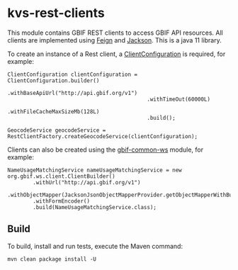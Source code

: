 # kvs-rest-clients

This module contains GBIF REST clients to access GBIF API resources.
All clients are implemented using [Feign](https://docs.spring.io/spring-cloud-openfeign/docs/current/reference/html/) and [Jackson](https://github.com/FasterXML/jackson-dataformat-xml).
This is a java 11 library.

To create an instance of a Rest client, a [ClientConfiguration](src/main/java/org/gbif/rest/client/configuration/ClientConfiguration.java) is required, for example:

```
ClientConfiguration clientConfiguration = ClientConfiguration.builder()
                                            .withBaseApiUrl("http://api.gbif.org/v1")
                                            .withTimeOut(60000L)
                                            .withFileCacheMaxSizeMb(128L)
                                            .build();

GeocodeService geocodeService = RestClientFactory.createGeocodeService(clientConfiguration);
```

Clients can also be created using the [gbif-common-ws](https://github.com/gbif/gbif-common-ws) module, for example:

``` 
NameUsageMatchingService nameUsageMatchingService = new org.gbif.ws.client.ClientBuilder()
        .withUrl("http://api.gbif.org/v1")
        .withObjectMapper(JacksonJsonObjectMapperProvider.getObjectMapperWithBuilderSupport())
        .withFormEncoder()
        .build(NameUsageMatchingService.class);
```


## Build

To build, install and run tests, execute the Maven command:

`mvn clean package install -U`